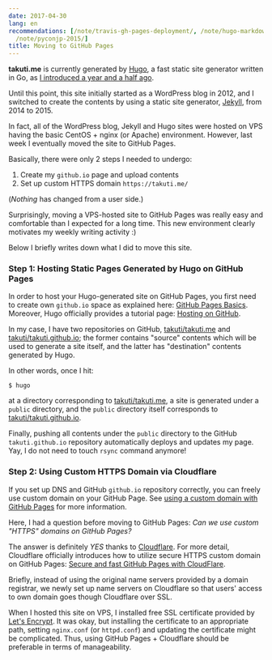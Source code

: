 ```yaml
---
date: 2017-04-30
lang: en
recommendations: [/note/travis-gh-pages-deployment/, /note/hugo-markdown-and-mathjax/,
  /note/pyconjp-2015/]
title: Moving to GitHub Pages
---
```


**takuti.me** is currently generated by [Hugo](https://gohugo.io/), a fast static site generator written in Go, as [I introduced a year and a half ago](/note/hugo-markdown-and-mathjax). 

Until this point, this site initially started as a WordPress blog in 2012, and I switched to create the contents by using a static site generator, [Jekyll](https://jekyllrb.com/), from 2014 to 2015.

In fact, all of the WordPress blog, Jekyll and Hugo sites were hosted on VPS having the basic CentOS + nginx (or Apache) environment. However, last week I eventually moved the site to GitHub Pages.

Basically, there were only 2 steps I needed to undergo:

1. Create my `github.io` page and upload contents
2. Set up custom HTTPS domain `https://takuti.me/`

(*Nothing* has changed from a user side.)

Surprisingly, moving a VPS-hosted site to GitHub Pages was really easy and comfortable than I expected for a long time. This new environment clearly motivates my weekly writing activity :)

Below I briefly writes down what I did to move this site.

### Step 1: Hosting Static Pages Generated by Hugo on GitHub Pages

In order to host your Hugo-generated site on GitHub Pages, you first need to create own `github.io` space as explained here: [GitHub Pages Basics](https://help.github.com/categories/github-pages-basics/). Moreover, Hugo officially provides a tutorial page: [Hosting on GitHub](https://gohugo.io/tutorials/github-pages-blog/).

In my case, I have two repositories on GitHub, [takuti/takuti.me](https://github.com/takuti/takuti.me) and [takuti/takuti.github.io](https://github.com/takuti/takuti.github.io); the former contains "source" contents which will be used to generate a site itself, and the latter has "destination" contents generated by Hugo.

In other words, once I hit: 

```
$ hugo
```

at a directory corresponding to [takuti/takuti.me](https://github.com/takuti/takuti.me), a site is generated under a `public` directory, and the `public` directory itself corresponds to [takuti/takuti.github.io](https://github.com/takuti/takuti.github.io).

Finally, pushing all contents under the `public` directory to the GitHub `takuti.github.io` repository automatically deploys and updates my page. Yay, I do not need to touch `rsync` command anymore!

### Step 2: Using Custom HTTPS Domain via Cloudflare

If you set up DNS and GitHub `github.io` repository correctly, you can freely use custom domain on your GitHub Page. See [using a custom domain with GitHub Pages](https://help.github.com/articles/using-a-custom-domain-with-github-pages/) for more information.

Here, I had a question before moving to GitHub Pages: *Can we use custom "HTTPS" domains on GitHub Pages?* 

The answer is definitely *YES* thanks to [Cloudflare](https://www.cloudflare.com/). For more detail, Cloudflare officially introduces how to utilize secure HTTPS custom domain on GitHub Pages: [Secure and fast GitHub Pages with CloudFlare](https://blog.cloudflare.com/secure-and-fast-github-pages-with-cloudflare/).

Briefly, instead of using the original name servers provided by a domain registrar, we newly set up name servers on Cloudflare so that users' access to own domain goes though Cloudflare over SSL.

When I hosted this site on VPS, I installed free SSL certificate provided by [Let's Encrypt](https://letsencrypt.org/). It was okay, but installing the certificate to an appropriate path, setting `nginx.conf` (or `httpd.conf`) and updating the certificate might be complicated. Thus, using GitHub Pages + Cloudflare should be preferable in terms of manageability. 